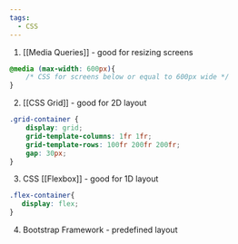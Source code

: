```yaml
---
tags:
  - CSS
---
```

1. [[Media Queries]] - good for resizing screens
```css
@media (max-width: 600px){
    /* CSS for screens below or equal to 600px wide */
}
```

2. [[CSS Grid]] - good for 2D layout
```css
.grid-container {
    display: grid;
    grid-template-columns: 1fr 1fr;
    grid-template-rows: 100fr 200fr 200fr;
    gap: 30px;
}
```

3. CSS [[Flexbox]] - good for 1D layout
```css
.flex-container{
   display: flex;
}
```

4. Bootstrap Framework - predefined layout